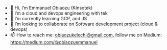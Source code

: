- 👋 Hi, I’m Emmanuel Obiaozu (Kinsotek)
- 👀 I’m a cloud and devops engineering with tek
- 🌱 I’m currently learning GCP, and JS
- 💞️ I’m looking to collaborate on Software development project (cloud & devops)
- 📫 How to reach me: obiaozukelechi@gmail.com, follow me on Medium: https://medium.com/@obiaozuemmanuel 

<!---
Kinsotek/Kinsotek is a ✨ special ✨ repository because its `README.md` (this file) appears on your GitHub profile.
You can click the Preview link to take a look at your changes.
--->
